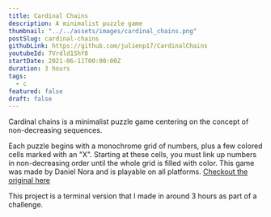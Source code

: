 ```yaml
---
title: Cardinal Chains
description: A minimalist puzzle game
thumbnail: "../../assets/images/cardinal_chains.png"
postSlug: cardinal-chains
githubLink: https://github.com/julienp17/CardinalChains
youtubeId: 7Vrdld1ShY8
startDate: 2021-06-11T00:00:00Z
duration: 3 hours
tags:
  - c
featured: false
draft: false
---
```


Cardinal chains is a minimalist puzzle game centering on the concept of non-decreasing sequences.

Each puzzle begins with a monochrome grid of numbers, plus a few colored cells marked with an "X".
Starting at these cells, you must link up numbers in non-decreasing order until the whole grid is filled with color.
This game was made by Daniel Nora and is playable on all platforms.
[Checkout the original here](https://danijmn.itch.io/cardinalchain)

This project is a terminal version that I made in around 3 hours as part of a challenge.